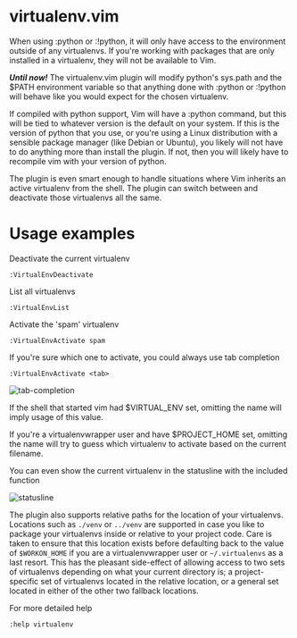 virtualenv.vim
==============

When using :python or :!python, it will only have access to the environment outside of any virtualenvs. If you're working with packages that are only installed in a virtualenv, they will not be available to Vim.

*__Until now!__* The virtualenv.vim plugin will modify python's sys.path and the $PATH environment variable so that anything done with :python or :!python will behave like you would expect for the chosen virtualenv.

If compiled with python support, Vim will have a :python command, but this will be tied to whatever version is the default on your system. If this is the version of python that you use, or you're using a Linux distribution with a sensible package manager (like Debian or Ubuntu), you likely will not have to do anything more than install the plugin. If not, then you will likely have to recompile vim with your version of python.

The plugin is even smart enough to handle situations where Vim inherits an active virtualenv from the shell. The plugin can switch between and deactivate those virtualenvs all the same.

Usage examples
==============

Deactivate the current virtualenv

    :VirtualEnvDeactivate

List all virtualenvs

    :VirtualEnvList

Activate the 'spam' virtualenv

    :VirtualEnvActivate spam

If you're sure which one to activate, you could always use tab completion

    :VirtualEnvActivate <tab>

![tab-completion](http://i.imgur.com/1ZGrM.png "Tab Completion")

If the shell that started vim had $VIRTUAL\_ENV set, omitting the name will
imply usage of this value.

If you're a virtualenvwrapper user and have $PROJECT\_HOME set, omitting the
name will try to guess which virtualenv to activate based on the current
filename.

You can even show the current virtualenv in the statusline with the included function

![statusline](http://i.imgur.com/oxE70.png "Statusline")

The plugin also supports relative paths for the location of your virtualenvs.
Locations such as `./venv` or `../venv` are supported in case you like to
package your virtualenvs inside or relative to your project code. Care is taken
to ensure that this location exists before defaulting back to the value of
`$WORKON_HOME` if you are a virtualenvwrapper user or `~/.virtualenvs` as a
last resort. This has the pleasant side-effect of allowing access to two sets
of virtualenvs depending on what your current directory is; a project-specific
set of virtualenvs located in the relative location, or a general set located
in either of the other two fallback locations.

For more detailed help

    :help virtualenv

